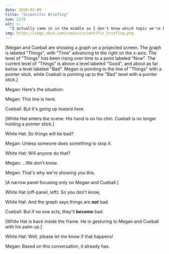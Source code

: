 ```yaml
---
date: 2020-03-09
title: "Scientific Briefing"
num: 2278
alt: >-
  "I actually came in in the middle so I don't know which topic we're briefing on; the same slides work for like half of them."
img: https://imgs.xkcd.com/comics/scientific_briefing.png
---
```

[Megan and Cueball are showing a graph on a projected screen.  The graph is labeled "Things", with "Time" advancing to the right on the *x*-axis.  The level of "Things" has been rising over time to a point labeled "Now".  The current level of "Things" is above a level labeled "Good", and about as far below a level labeled "Bad".  Megan is pointing to the line of "Things" with a pointer stick, while Cueball is pointing up to the "Bad" level with a pointer stick.]

Megan: Here's the situation:

Megan: This line is here.

Cueball: But it's going up toward *here*.

[White Hat enters the scene.  His hand is on his chin.  Cueball is no longer holding a pointer stick.]

White Hat: So things will be bad?

Megan: Unless someone does something to stop it.

White Hat: Will anyone do that?

Megan: ...We don't know.

Megan: That's why we're showing you this.

[A narrow panel focusing only on Megan and Cueball.]

White Hat (off-panel, left): So you don't know,

White Hat: And the graph says things are ***not*** bad.

Cueball: But if no one acts, they'll ***become*** bad.

[White Hat is back inside the frame.  He is gesturing to Megan and Cueball with his palm up.]

White Hat: Well, please let me know if that happens!

Megan: Based on this conversation, it already has.
